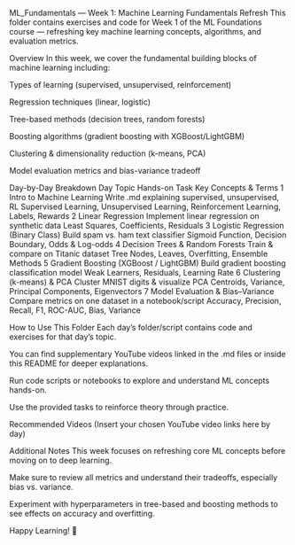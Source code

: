 ML_Fundamentals — Week 1: Machine Learning Fundamentals Refresh
This folder contains exercises and code for Week 1 of the ML Foundations course — refreshing key machine learning concepts, algorithms, and evaluation metrics.

Overview
In this week, we cover the fundamental building blocks of machine learning including:

Types of learning (supervised, unsupervised, reinforcement)

Regression techniques (linear, logistic)

Tree-based methods (decision trees, random forests)

Boosting algorithms (gradient boosting with XGBoost/LightGBM)

Clustering & dimensionality reduction (k-means, PCA)

Model evaluation metrics and bias-variance tradeoff

Day-by-Day Breakdown
Day	Topic	Hands-on Task	Key Concepts & Terms
1	Intro to Machine Learning	Write .md explaining supervised, unsupervised, RL	Supervised Learning, Unsupervised Learning, Reinforcement Learning, Labels, Rewards
2	Linear Regression	Implement linear regression on synthetic data	Least Squares, Coefficients, Residuals
3	Logistic Regression (Binary Class)	Build spam vs. ham text classifier	Sigmoid Function, Decision Boundary, Odds & Log-odds
4	Decision Trees & Random Forests	Train & compare on Titanic dataset	Tree Nodes, Leaves, Overfitting, Ensemble Methods
5	Gradient Boosting (XGBoost / LightGBM)	Build gradient boosting classification model	Weak Learners, Residuals, Learning Rate
6	Clustering (k-means) & PCA	Cluster MNIST digits & visualize PCA	Centroids, Variance, Principal Components, Eigenvectors
7	Model Evaluation & Bias–Variance	Compare metrics on one dataset in a notebook/script	Accuracy, Precision, Recall, F1, ROC-AUC, Bias, Variance

How to Use This Folder
Each day’s folder/script contains code and exercises for that day’s topic.

You can find supplementary YouTube videos linked in the .md files or inside this README for deeper explanations.

Run code scripts or notebooks to explore and understand ML concepts hands-on.

Use the provided tasks to reinforce theory through practice.

Recommended Videos
(Insert your chosen YouTube video links here by day)

Additional Notes
This week focuses on refreshing core ML concepts before moving on to deep learning.

Make sure to review all metrics and understand their tradeoffs, especially bias vs. variance.

Experiment with hyperparameters in tree-based and boosting methods to see effects on accuracy and overfitting.

Happy Learning! 🚀
